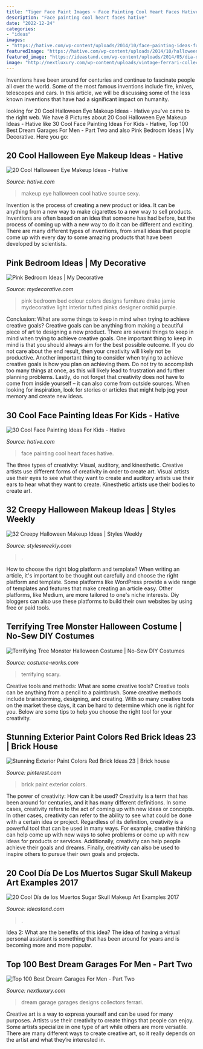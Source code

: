 ```yaml
---
title: "Tiger Face Paint Images ~ Face Painting Cool Heart Faces Hative"
description: "Face painting cool heart faces hative"
date: "2022-12-24"
categories:
- "ideas"
images:
- "https://hative.com/wp-content/uploads/2014/10/face-painting-ideas-for-kids/13-red-heart-face-painting.jpg"
featuredImage: "https://hative.com/wp-content/uploads/2014/10/halloween-eye-makeup/11-halloween-eye-makeup-ideas.jpg"
featured_image: "https://ideastand.com/wp-content/uploads/2014/05/dia-de-los-muertos/3-dia-de-los-muertos-make-up.jpg"
image: "http://nextluxury.com/wp-content/uploads/vintage-ferrari-collectors-dream-garage-designs.jpg"
---
```



Inventions have been around for centuries and continue to fascinate people all over the world. Some of the most famous inventions include fire, knives, telescopes and cars. In this article, we will be discussing some of the less known inventions that have had a significant impact on humanity.

	

		
looking for 20 Cool Halloween Eye Makeup Ideas - Hative you've came to the right web. We have 8 Pictures about 20 Cool Halloween Eye Makeup Ideas - Hative like 30 Cool Face Painting Ideas For Kids - Hative, Top 100 Best Dream Garages For Men - Part Two and also Pink Bedroom Ideas | My Decorative. Here you go:
		
    
## 20 Cool Halloween Eye Makeup Ideas - Hative

<img loading=lazy src="https://hative.com/wp-content/uploads/2014/10/halloween-eye-makeup/11-halloween-eye-makeup-ideas.jpg" onerror="this.onerror=null;this.src='https://tse2.mm.bing.net/th?id=OIP.evZy6mfi9r8wbZePOBRsSwHaLI&amp;pid=15.1';" alt="20 Cool Halloween Eye Makeup Ideas - Hative">

_Source: hative.com_

>makeup eye halloween cool hative source sexy. 

	

Invention is the process of creating a new product or idea. It can be anything from a new way to make cigarettes to a new way to sell products. Inventions are often based on an idea that someone has had before, but the process of coming up with a new way to do it can be different and exciting. There are many different types of inventions, from small ideas that people come up with every day to some amazing products that have been developed by scientists.

    
## Pink Bedroom Ideas | My Decorative

<img loading=lazy src="http://mydecorative.com/wp-content/uploads/2013/09/hot-pink-bedroom-color-schem.jpg" onerror="this.onerror=null;this.src='https://tse1.mm.bing.net/th?id=OIP.7WfYn_LRJl2yNqVgIlHrqAHaKH&amp;pid=15.1';" alt="Pink Bedroom Ideas | My Decorative">

_Source: mydecorative.com_

>pink bedroom bed colour colors designs furniture drake jamie mydecorative light interior tufted pinks designer orchid purple. 

	

Conclusion: What are some things to keep in mind when trying to achieve creative goals?
Creative goals can be anything from making a beautiful piece of art to designing a new product. There are several things to keep in mind when trying to achieve creative goals. One important thing to keep in mind is that you should always aim for the best possible outcome. If you do not care about the end result, then your creativity will likely not be productive. Another important thing to consider when trying to achieve creative goals is how you plan on achieving them. Do not try to accomplish too many things at once, as this will likely lead to frustration and further planning problems. Lastly, do not forget that creativity does not have to come from inside yourself – it can also come from outside sources. When looking for inspiration, look for stories or articles that might help jog your memory and create new ideas.

    
## 30 Cool Face Painting Ideas For Kids - Hative

<img loading=lazy src="https://hative.com/wp-content/uploads/2014/10/face-painting-ideas-for-kids/13-red-heart-face-painting.jpg" onerror="this.onerror=null;this.src='https://tse4.mm.bing.net/th?id=OIP.L9JcEK3YlK84zdmvxuPxEQHaLH&amp;pid=15.1';" alt="30 Cool Face Painting Ideas For Kids - Hative">

_Source: hative.com_

>face painting cool heart faces hative. 

	

The three types of creativity: Visual, auditory, and kinesthetic.
Creative artists use different forms of creativity in order to create art. Visual artists use their eyes to see what they want to create and auditory artists use their ears to hear what they want to create. Kinesthetic artists use their bodies to create art.

    
## 32 Creepy Halloween Makeup Ideas | Styles Weekly

<img loading=lazy src="http://stylesweekly.com/wp-content/uploads/2015/10/creepy-halloween-makeup-ideas30.jpg" onerror="this.onerror=null;this.src='https://tse4.mm.bing.net/th?id=OIP.x9SvaA7E8Xi0ek0eXOn8jwHaJ4&amp;pid=15.1';" alt="32 Creepy Halloween Makeup Ideas | Styles Weekly">

_Source: stylesweekly.com_

>. 

	

How to choose the right blog platform and template?
When writing an article, it's important to be thought out carefully and choose the right platform and template. Some platforms like WordPress provide a wide range of templates and features that make creating an article easy. Other platforms, like Medium, are more tailored to one's niche interests. Diy bloggers can also use these platforms to build their own websites by using free or paid tools.

    
## Terrifying Tree Monster Halloween Costume | No-Sew DIY Costumes

<img loading=lazy src="https://photos.costume-works.com/full/tree_monster.jpg" onerror="this.onerror=null;this.src='https://tse2.mm.bing.net/th?id=OIP.uWwxoEBWBU_ZKJaTH-swEAHaKF&amp;pid=15.1';" alt="Terrifying Tree Monster Halloween Costume | No-Sew DIY Costumes">

_Source: costume-works.com_

>terrifying scary. 

	

Creative tools and methods: What are some creative tools?
Creative tools can be anything from a pencil to a paintbrush. Some creative methods include brainstorming, designing, and creating. With so many creative tools on the market these days, it can be hard to determine which one is right for you. Below are some tips to help you choose the right tool for your creativity.

    
## Stunning Exterior Paint Colors Red Brick Ideas 23 | Brick House

<img loading=lazy src="https://i.pinimg.com/736x/74/62/cc/7462cc15f9ec04c4f7a9a726cf70edae.jpg" onerror="this.onerror=null;this.src='https://tse2.mm.bing.net/th?id=OIP.rxUxtbowyM-7ysBC3vS4RwAAAA&amp;pid=15.1';" alt="Stunning Exterior Paint Colors Red Brick Ideas 23 | Brick house">

_Source: pinterest.com_

>brick paint exterior colors. 

	

The power of creativity: How can it be used?
Creativity is a term that has been around for centuries, and it has many different definitions. In some cases, creativity refers to the act of coming up with new ideas or concepts. In other cases, creativity can refer to the ability to see what could be done with a certain idea or project. Regardless of its definition, creativity is a powerful tool that can be used in many ways. For example, creative thinking can help come up with new ways to solve problems or come up with new ideas for products or services. Additionally, creativity can help people achieve their goals and dreams. Finally, creativity can also be used to inspire others to pursue their own goals and projects.

    
## 20 Cool Día De Los Muertos Sugar Skull Makeup Art Examples 2017

<img loading=lazy src="https://ideastand.com/wp-content/uploads/2014/05/dia-de-los-muertos/3-dia-de-los-muertos-make-up.jpg" onerror="this.onerror=null;this.src='https://tse1.mm.bing.net/th?id=OIP.-kfyG4ibRBpApSkH-wQciQHaLG&amp;pid=15.1';" alt="20 Cool Día de los Muertos Sugar Skull Makeup Art Examples 2017">

_Source: ideastand.com_

>. 

	

Idea 2: What are the benefits of this idea?
The idea of having a virtual personal assistant is something that has been around for years and is becoming more and more popular.

    
## Top 100 Best Dream Garages For Men - Part Two

<img loading=lazy src="http://nextluxury.com/wp-content/uploads/vintage-ferrari-collectors-dream-garage-designs.jpg" onerror="this.onerror=null;this.src='https://tse2.mm.bing.net/th?id=OIP.fAj_bpzsN24cbjo08qFGwAHaE8&amp;pid=15.1';" alt="Top 100 Best Dream Garages For Men - Part Two">

_Source: nextluxury.com_

>dream garage garages designs collectors ferrari. 

	

Creative art is a way to express yourself and can be used for many purposes. Artists use their creativity to create things that people can enjoy. Some artists specialize in one type of art while others are more versatile. There are many different ways to create creative art, so it really depends on the artist and what they’re interested in.

